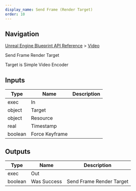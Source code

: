 ```yaml
---
display_name: Send Frame (Render Target)
order: 10
---
```

## Navigation

[Unreal Engine Blueprint API Reference](https://dev.epicgames.com/documentation/en-us/unreal-engine/BlueprintAPI) > [Video](https://dev.epicgames.com/documentation/en-us/unreal-engine/BlueprintAPI/Video)

Send Frame Render Target

Target is Simple Video Encoder

## Inputs

| Type | Name | Description |
| --- | --- | --- |
| exec | In |  |
| object | Target |  |
| object | Resource |  |
| real | Timestamp |  |
| boolean | Force Keyframe |  |

## Outputs

| Type | Name | Description |
| --- | --- | --- |
| exec | Out |  |
| boolean | Was Success | Send Frame Render Target |
